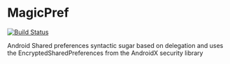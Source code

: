 # MagicPref

[![Build Status](https://travis-ci.org/rygelouv/MagicPref.svg?branch=master)](https://travis-ci.org/rygelouv/MagicPref)

Android Shared preferences syntactic sugar based on delegation and uses the EncryptedSharedPreferences from the AndroidX security library
